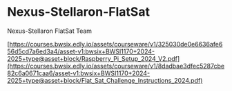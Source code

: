 # Nexus-Stellaron-FlatSat

Nexus-Stellaron FlatSat Team

[https://courses.bwsix.edly.io/assets/courseware/v1/325030de0e6636afe656d5cd7a6ed3a4/asset-v1:bwsix+BWSI1170+2024-2025+type@asset+block/Raspberry_Pi_Setup_2024_V2.pdf](https://courses.bwsix.edly.io/assets/courseware/v1/8dadbae3dfec5287cbe82c6a0671caa6/asset-v1:bwsix+BWSI1170+2024-2025+type@asset+block/Flat_Sat_Challenge_Instructions_2024.pdf)
